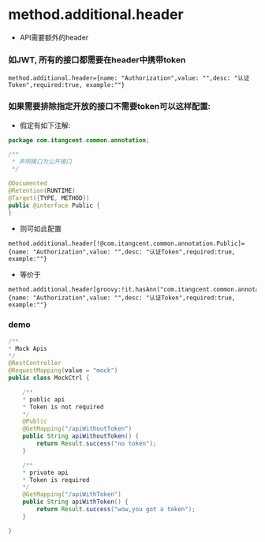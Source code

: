 # method.additional.header

- API需要额外的header

### 如JWT, 所有的接口都需要在header中携带token

```properties
method.additional.header={name: "Authorization",value: "",desc: "认证Token",required:true, example:""}
```

### 如果需要排除指定开放的接口不需要token可以这样配置:

- 假定有如下注解:

```java
package com.itangcent.common.annotation;

/**
 * 声明接口为公开接口
 */

@Documented
@Retention(RUNTIME)
@Target({TYPE, METHOD})
public @interface Public {
}

```

- 则可如此配置

```properties
method.additional.header[!@com.itangcent.common.annotation.Public]={name: "Authorization",value: "",desc: "认证Token",required:true, example:""}
```

- 等价于

```properties
method.additional.header[groovy:!it.hasAnn("com.itangcent.common.annotation.Public")]={name: "Authorization",value: "",desc: "认证Token",required:true, example:""}
```


### demo

```java
/**
* Mock Apis
*/
@RestController
@RequestMapping(value = "mock")
public class MockCtrl {

    /**
    * public api
    * Token is not required
    */
    @Public
    @GetMapping("/apiWithoutToken")
    public String apiWithoutToken() {
        return Result.success("no token");
    }

    /**
    * private api
    * Token is required
    */
    @GetMapping("/apiWithToken")
    public String apiWithToken() {
        return Result.success("wow,you got a token");
    }

}
```